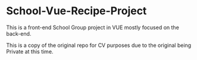 # School-Vue-Recipe-Project

This is a front-end School Group project in VUE mostly focused on the back-end. 

This is a copy of the original repo for CV purposes due to the original being Private at this time.
